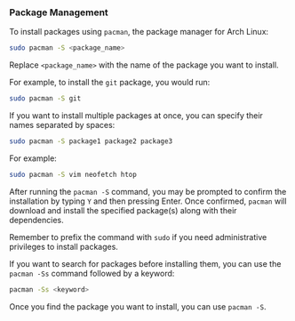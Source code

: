 ### Package Management
To install packages using `pacman`, the package manager for Arch Linux:

```bash
sudo pacman -S <package_name>
```

Replace `<package_name>` with the name of the package you want to install.

For example, to install the `git` package, you would run:

```bash
sudo pacman -S git
```

If you want to install multiple packages at once, you can specify their names separated by spaces:

```bash
sudo pacman -S package1 package2 package3
```

For example:

```bash
sudo pacman -S vim neofetch htop
```

After running the `pacman -S` command, you may be prompted to confirm the installation by typing `Y` and then pressing Enter. Once confirmed, `pacman` will download and install the specified package(s) along with their dependencies.

Remember to prefix the command with `sudo` if you need administrative privileges to install packages.

If you want to search for packages before installing them, you can use the `pacman -Ss` command followed by a keyword:

```bash
pacman -Ss <keyword>
```


Once you find the package you want to install, you can use `pacman -S`.
